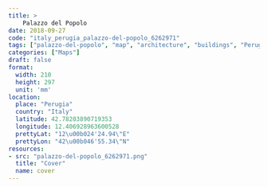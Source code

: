 ```yaml
---
title: > 
    Palazzo del Popolo
date: 2018-09-27
code: "italy_perugia_palazzo-del-popolo_6262971"
tags: ["palazzo-del-popolo", "map", "architecture", "buildings", "Perugia", "Italy"]
categories: ["Maps"]
draft: false
format:
  width: 210
  height: 297
  unit: 'mm'
location:
  place: "Perugia"
  country: "Italy"
  latitude: 42.78203890719353
  longitude: 12.406928963600528
  prettyLat: "12\u00b024'24.94\"E"
  prettyLon: "42\u00b046'55.34\"N"
resources:
- src: "palazzo-del-popolo_6262971.png"
  title: "Cover"
  name: cover
---
```

